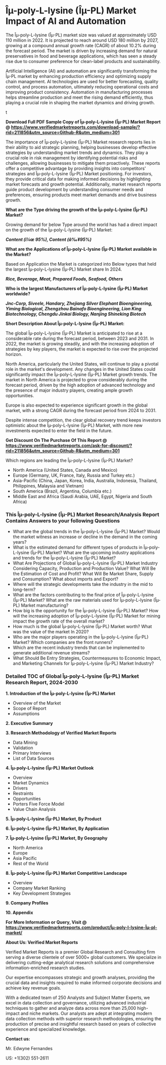 <meta name="title" content="Global Îµ-poly-L-lysine (Îµ-PL) Market Impact of AI and Automation"><meta name="description" content="The Îµ-poly-L-lysine (Îµ-PL) market size was valued at approximately USD 110 million in 2022. It is projected to reach around USD 180 million by 2027, growing at a com"><meta name="title" content="Îµ-poly-L-lysine (Îµ-PL) Market Size, Share, Scope, Trends, Growth, Opportunities, Analysis, Forecast"><h1>Îµ-poly-L-lysine (Îµ-PL) Market Impact of AI and Automation</h1><p>The Îµ-poly-L-lysine (Îµ-PL) market size was valued at approximately USD 110 million in 2022. It is projected to reach around USD 180 million by 2027, growing at a compound annual growth rate (CAGR) of about 10.2% during the forecast period. The market is driven by increasing demand for natural preservatives in food and beverage applications, which has seen a steady rise due to consumer preference for clean-label products and sustainability.</p><p>Artificial Intelligence (AI) and automation are significantly transforming the Îµ-PL market by enhancing production efficiency and optimizing supply chain management. AI technologies are used for better forecasting, quality control, and process automation, ultimately reducing operational costs and improving product consistency. Automation in manufacturing processes helps streamline production and meet the rising demand efficiently, thus playing a crucial role in shaping the market dynamics and driving growth.</p>t</p><p id="" class=""><strong>Download Full PDF Sample Copy of Îµ-poly-L-lysine (Îµ-PL) Market Report @ <a href="https://www.verifiedmarketreports.com/download-sample/?rid=211856&utm_source=Github-R&utm_medium=301" target="_blank">https://www.verifiedmarketreports.com/download-sample/?rid=211856&utm_source=Github-R&utm_medium=301</a></strong></p><p>The importance of&nbsp;Îµ-poly-L-lysine (Îµ-PL) Market research reports lies in their ability to aid strategic planning, helping businesses develop effective strategies by understanding market trends and dynamics. They play a crucial role in risk management by identifying potential risks and challenges, allowing businesses to mitigate them proactively. These reports offer a competitive advantage by providing insights into competitors' strategies and Îµ-poly-L-lysine (Îµ-PL) Market positioning. For investors, they provide critical data for making informed decisions by highlighting market forecasts and growth potential. Additionally, market research reports guide product development by understanding consumer needs and preferences, ensuring products meet market demands and drive business growth.</p><p><strong>What are the&nbsp;Type driving the growth of the Îµ-poly-L-lysine (Îµ-PL) Market?</strong></p><p id="" class="">Growing demand for below Type around the world has had a direct impact on the growth of the Îµ-poly-L-lysine (Îµ-PL) Market:</p><em><strong>Content (ï¼œ 95%), Content (â‰¥95%)</strong></em></p><strong>What are the&nbsp;Applications&nbsp;of Îµ-poly-L-lysine (Îµ-PL) Market available in the Market?</strong></p><p id="" class="">Based on Application the Market is categorized into Below types that held the largest Îµ-poly-L-lysine (Îµ-PL) Market share In 2024.</p><em><strong>Rice, Beverage, Meat, Prepared Foods, Seafood, Others</strong></em></p><strong>Who is the largest Manufacturers of Îµ-poly-L-lysine (Îµ-PL) Market worldwide?</strong></p><p><em><strong>Jnc-Corp, Siveele, Handary, Zhejiang Silver Elephant Bioengineering, Yiming Biological, Zhengzhou Bainafo Bioengineering, Lion King Biotechnology, Chengdu Jinkai Biology, Nanjing Shineking Biotech</strong></em></p><p id="" class=""><strong>Short Description About Îµ-poly-L-lysine (Îµ-PL) Market:</strong></p><p>The global Îµ-poly-L-lysine (Îµ-PL) Market is anticipated to rise at a considerable rate during the forecast period, between 2023 and 2031. In 2022, the market is growing steadily, and with the increasing adoption of strategies by key players, the market is expected to rise over the projected horizon.</p><p>North America, particularly the United States, will continue to play a pivotal role in the market's development. Any changes in the United States could significantly impact the Îµ-poly-L-lysine (Îµ-PL) Market growth trends. The market in North America is projected to grow considerably during the forecast period, driven by the high adoption of advanced technology and the presence of major industry players, creating ample growth opportunities.</p><p>Europe is also expected to experience significant growth in the global market, with a strong CAGR during the forecast period from 2024 to 2031.</p><p>Despite intense competition, the clear global recovery trend keeps investors optimistic about the Îµ-poly-L-lysine (Îµ-PL) Market, with more new investments expected to enter the field in the future.</p><p id="" class=""><strong>Get Discount On The Purchase Of This Report @ <a href="https://www.verifiedmarketreports.com/ask-for-discount/?rid=211856&utm_source=Github-R&utm_medium=301" target="_blank">https://www.verifiedmarketreports.com/ask-for-discount/?rid=211856&utm_source=Github-R&utm_medium=301</a></strong></p>Which regions are leading the Îµ-poly-L-lysine (Îµ-PL) Market?</p><ul><li>North America (United States, Canada and Mexico)</li><li>Europe (Germany, UK, France, Italy, Russia and Turkey etc.)</li><li>Asia-Pacific (China, Japan, Korea, India, Australia, Indonesia, Thailand, Philippines, Malaysia and Vietnam)</li><li>South America (Brazil, Argentina, Columbia etc.)</li><li>Middle East and Africa (Saudi Arabia, UAE, Egypt, Nigeria and South Africa)</li></ul><h3 id="" class="">This Îµ-poly-L-lysine (Îµ-PL) Market Research/Analysis Report Contains Answers to your following Questions</h3><ul><li>What are the global trends in the Îµ-poly-L-lysine (Îµ-PL) Market? Would the market witness an increase or decline in the demand in the coming years?</li><li>What is the estimated demand for different types of products in Îµ-poly-L-lysine (Îµ-PL) Market? What are the upcoming industry applications and trends for the Îµ-poly-L-lysine (Îµ-PL) Market?</li><li>What Are Projections of Global Îµ-poly-L-lysine (Îµ-PL) Market Industry Considering Capacity, Production and Production Value? What Will Be the Estimation of Cost and Profit? What Will Be Market Share, Supply and Consumption? What about imports and Export?</li><li>Where will the strategic developments take the industry in the mid to long-term?</li><li>What are the factors contributing to the final price of Îµ-poly-L-lysine (Îµ-PL) Market? What are the raw materials used for Îµ-poly-L-lysine (Îµ-PL) Market manufacturing?</li><li>How big is the opportunity for the Îµ-poly-L-lysine (Îµ-PL) Market? How will the increasing adoption of Îµ-poly-L-lysine (Îµ-PL) Market for mining impact the growth rate of the overall market?</li><li>How much is the global Îµ-poly-L-lysine (Îµ-PL) Market worth? What was the value of the market In 2020?</li><li>Who are the major players operating in the Îµ-poly-L-lysine (Îµ-PL) Market? Which companies are the front runners?</li><li>Which are the recent industry trends that can be implemented to generate additional revenue streams?</li><li>What Should Be Entry Strategies, Countermeasures to Economic Impact, and Marketing Channels for Îµ-poly-L-lysine (Îµ-PL) Market Industry?</li></ul><h3 id="" class="">Detailed TOC of Global Îµ-poly-L-lysine (Îµ-PL) Market Research Report, 2024-2030</h3><p id="" class=""><strong>1. Introduction of the Îµ-poly-L-lysine (Îµ-PL) Market</strong></p><ul><li>Overview of the Market</li><li>Scope of Report</li><li>Assumptions</li></ul><p id="" class=""><strong>2. Executive Summary</strong></p><p id="" class=""><strong>3. Research Methodology of Verified Market Reports</strong></p><ul><li>Data Mining</li><li>Validation</li><li>Primary Interviews</li><li>List of Data Sources</li></ul><p id="" class=""><strong>4. Îµ-poly-L-lysine (Îµ-PL) Market Outlook</strong></p><ul><li>Overview</li><li>Market Dynamics</li><li>Drivers</li><li>Restraints</li><li>Opportunities</li><li>Porters Five Force Model</li><li>Value Chain Analysis</li></ul><p id="" class=""><strong>5. Îµ-poly-L-lysine (Îµ-PL) Market, By Product</strong></p><p id="" class=""><strong>6. Îµ-poly-L-lysine (Îµ-PL) Market, By Application</strong></p><p id="" class=""><strong>7. Îµ-poly-L-lysine (Îµ-PL) Market, By Geography</strong></p><ul><li>North America</li><li>Europe</li><li>Asia Pacific</li><li>Rest of the World</li></ul><p id="" class=""><strong>8. Îµ-poly-L-lysine (Îµ-PL) Market Competitive Landscape</strong></p><ul><li>Overview</li><li>Company Market Ranking</li><li>Key Development Strategies</li></ul><p id="" class=""><strong>9. Company Profiles</strong></p><p id="" class=""><strong>10. Appendix</strong></p><p id="" class=""><strong>For More Information or Query, Visit @ <a href="https://www.verifiedmarketreports.com/product/Îµ-poly-l-lysine-Îµ-pl-market/" target="_blank">https://www.verifiedmarketreports.com/product/Îµ-poly-l-lysine-Îµ-pl-market/</a></strong></p><p id="" class=""><strong>About Us: Verified Market Reports</strong></p><p id="" class="">Verified Market Reports is a premier Global Research and Consulting firm serving a diverse clientele of over 5000+ global customers. We specialize in delivering cutting-edge analytical research solutions and comprehensive information-enriched research studies.</p><p id="" class="">Our expertise encompasses strategic and growth analyses, providing the crucial data and insights required to make informed corporate decisions and achieve key revenue goals.</p><p id="" class="">With a dedicated team of 250 Analysts and Subject Matter Experts, we excel in data collection and governance, utilizing advanced industrial techniques to gather and analyze data across more than 25,000 high-impact and niche markets. Our analysts are adept at integrating modern data collection methods with superior research methodologies, ensuring the production of precise and insightful research based on years of collective experience and specialized knowledge.</p><p id="" class=""><strong>Contact us:</strong></p><p id="" class="">Mr. Edwyne Fernandes</p><p id="" class="">US: +1(302) 551-2611</p>